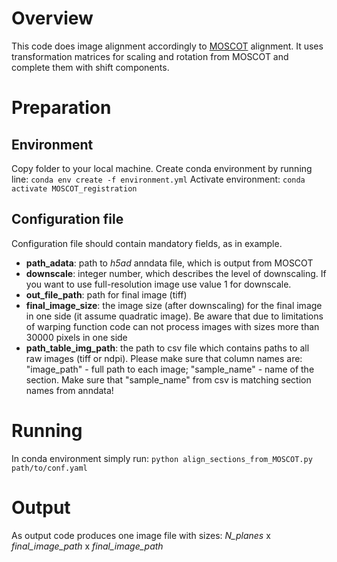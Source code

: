# Overview
This code does image alignment accordingly to [MOSCOT](https://github.com/theislab/moscot) alignment. It uses transformation matrices for scaling and rotation from MOSCOT and complete them with shift components.

# Preparation
## Environment
Copy folder to your local machine. Create conda environment by running line:
`conda env create -f environment.yml`
Activate environment:
`conda activate MOSCOT_registration`

## Configuration file
Configuration file should contain mandatory fields, as in example.
 - **path_adata**: path to *h5ad* anndata file, which is output from MOSCOT
 - **downscale**: integer number, which describes the level of downscaling. If you want to use full-resolution image use value 1 for downscale. 
 - **out_file_path**: path for final image (tiff)
 - **final_image_size**: the image size (after downscaling) for the final image in one side (it assume quadratic image). Be aware that due to limitations of warping function code can not process images with sizes more than 30000 pixels in one side
 - **path_table_img_path**: the path to csv file which contains paths to all raw images (tiff or ndpi). Please make sure that column names are: "image_path" - full path to each image; "sample_name" - name of the section. Make sure that "sample_name" from csv is matching section names from anndata!

# Running
In conda environment simply run:
`python align_sections_from_MOSCOT.py path/to/conf.yaml`

# Output
As output code produces one image file with sizes: *N_planes* x *final_image_path* x *final_image_path*
